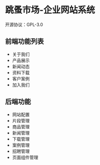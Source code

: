 # 跳蚤市场-企业网站系统

开源协议：GPL-3.0

## 前端功能列表
+ 关于我们
+ 产品展示
+ 新闻动态
+ 资料下载
+ 客户案例
+ 加入我们

## 后端功能
+ 网站配置
+ 片段管理
+ 商品管理
+ 新闻管理
+ 下载管理
+ 案例管理
+ 招聘管理
+ 页面组件管理
